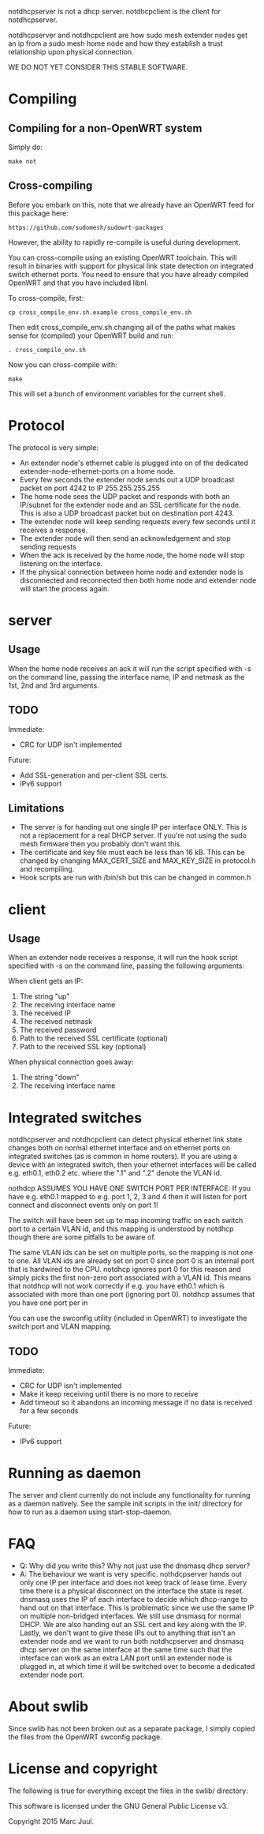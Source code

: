 
notdhcpserver is not a dhcp server. notdhcpclient is the client for notdhcpserver. 

notdhcpserver and notdhcpclient are how sudo mesh extender nodes get an ip from a sudo mesh home node and how they establish a trust relationship upon physical connection.

WE DO NOT YET CONSIDER THIS STABLE SOFTWARE.

# Compiling

## Compiling for a non-OpenWRT system

Simply do:

```
make not
```

## Cross-compiling

Before you embark on this, note that we already have an OpenWRT feed for this package here:

```
https://github.com/sudomesh/sudowrt-packages
```

However, the ability to rapidly re-compile is useful during development. 

You can cross-compile using an existing OpenWRT toolchain. This will result in binaries with support for physical link state detection on integrated switch ethernet ports. You need to ensure that you have already compiled OpenWRT and that you have included libnl. 

To cross-compile, first:

```
cp cross_compile_env.sh.example cross_compile_env.sh
```

Then edit cross_compile_env.sh changing all of the paths what makes sense for (compiled) your OpenWRT build and run:

```
. cross_compile_env.sh
```

Now you can cross-compile with:

```
make
```


This will set a bunch of environment variables for the current shell.

# Protocol

The protocol is very simple:

* An extender node's ethernet cable is plugged into on of the dedicated extender-node-ethernet-ports on a home node.
* Every few seconds the extender node sends out a UDP broadcast packet on port 4242 to IP 255.255.255.255
* The home node sees the UDP packet and responds with both an IP/subnet for the extender node and an SSL certificate for the node. This is also a UDP broadcast packet but on destination port 4243.
* The extender node will keep sending requests every few seconds until it receives a response.
* The extender node will then send an acknowledgement and stop sending requests
* When the ack is received by the home node, the home node will stop listening on the interface.
* If the physical connection between home node and extender node is disconnected and reconnected then both home node and extender node will start the process again.

# server

## Usage

When the home node receives an ack it will run the script specified with -s on the command line, passing the interface name, IP and netmask as the 1st, 2nd and 3rd arguments.

## TODO

Immediate:

* CRC for UDP isn't implemented

Future:

* Add SSL-generation and per-client SSL certs.
* IPv6 support

## Limitations

* The server is for handing out one single IP per interface ONLY. This is not a replacement for a real DHCP server. If you're not using the sudo mesh firmware then you probably don't want this.
* The certificate and key file must each be less than 16 kB. This can be changed by changing MAX_CERT_SIZE and MAX_KEY_SIZE in protocol.h and recompiling.
* Hook scripts are run with /bin/sh but this can be changed in common.h

# client 

## Usage

When an extender node receives a response, it will run the hook script specified with -s on the command line, passing the following arguments:

When client gets an IP:

1. The string "up"
2. The receiving interface name
3. The received IP
4. The received netmask
5. The received password
6. Path to the received SSL certificate (optional)
7. Path to the received SSL key (optional)

When physical connection goes away:

1. The string "down"
2. The receiving interface name

# Integrated switches

notdhcpserver and notdhcpclient can detect physical ethernet link state changes both on normal ethernet interface and on ethernet ports on integrated switches (as is common in home routers). If you are using a device with an integrated switch, then your ethernet interfaces will be called e.g. eth0.1, eth0.2 etc. where the ".1" and ".2" denote the VLAN id. 

nothdcp ASSUMES YOU HAVE ONE SWITCH PORT PER INTERFACE: If you have e.g. eth0.1 mapped to e.g. port 1, 2, 3 and 4 then it will listen for port connect and disconnect events only on port 1! 

The switch will have been set up to map incoming traffic on each switch port to a certain VLAN id, and this mapping is understood by notdhcp though there are some pitfalls to be aware of. 

The same VLAN ids can be set on multiple ports, so the mapping is not one to one. All VLAN ids are already set on port 0 since port 0 is an internal port that is hardwired to the CPU. notdhcp ignores port 0 for this reason and simply picks the first non-zero port associated with a VLAN id. This means that notdhcp will not work correctly if e.g. you have eth0.1 which is associated with more than one port (ignoring port 0). notdhcp assumes that you have one port per in

You can use the swconfig utility (included in OpenWRT) to investigate the switch port and VLAN mapping.

## TODO

Immediate:

* CRC for UDP isn't implemented
* Make it keep receiving until there is no more to receive
* Add timeout so it abandons an incoming message if no data is received for a few seconds

Future:

* IPv6 support

# Running as daemon

The server and client currently do not include any functionality for running as a daemon natively. See the sample init scripts in the init/ directory for how to run as a daemon using start-stop-daemon.

# FAQ

* Q: Why did you write this? Why not just use the dnsmasq dhcp server?
* A: The behaviour we want is very specific. nothdcpserver hands out only one IP per interface and does not keep track of lease time. Every time there is a physical disconnect on the interface the state is reset. dnsmasq uses the IP of each interface to decide which dhcp-range to hand out on that interface. This is problematic since we use the same IP on multiple non-bridged interfaces. We still use dnsmasq for normal DHCP. We are also handing out an SSL cert and key along with the IP. Lastly, we don't want to give these IPs out to anything that isn't an extender node and we want to run both notdhcpserver and dnsmasq dhcp server on the same interface at the same time such that the interface can work as an extra LAN port until an extender node is plugged in, at which time it will be switched over to become a dedicated extender node port.

# About swlib

Since swlib has not been broken out as a separate package, I simply copied the files from the OpenWRT swconfig package.

# License and copyright

The following is true for everything except the files in the swlib/ directory:

This software is licensed under the GNU General Public License v3.

Copyright 2015 Marc Juul.
